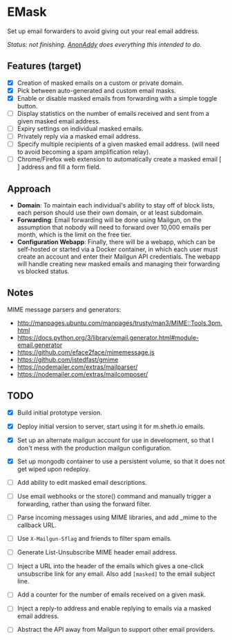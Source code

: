 # EMask
Set up email forwarders to avoid giving out your real email address.

*Status: not finishing. [AnonAddy](https://github.com/anonaddy/anonaddy) does everything this intended to do.*

## Features (target)
- [x] Creation of masked emails on a custom or private domain.
- [x] Pick between auto-generated and custom email masks.
- [x] Enable or disable masked emails from forwarding with a simple toggle button.
- [ ] Display statistics on the number of emails received and sent from
      a given masked email address.
- [ ] Expiry settings on individual masked emails.
- [ ] Privately reply via a masked email address.
- [ ] Specify multiple recipients of a given masked email address.
      (will need to avoid becoming a spam amplification relay).
- [ ] Chrome/Firefox web extension to automatically create a masked email
  [ ] address and fill a form field.

## Approach
- **Domain**: To maintain each individual's ability to stay off of block lists,
  each person should use their own domain, or at least subdomain.
- **Forwarding**: Email forwarding will be done using Mailgun, on the
  assumption that nobody will need to forward over 10,000 emails per month,
  which is the limit on the free tier.
- **Configuration Webapp**: Finally, there will be a webapp, which can be
  self-hosted or started via a Docker container, in which each user must create
  an account and enter their Mailgun API credentials. The webapp will handle
  creating new masked emails and managing their forwarding vs blocked status.

## Notes
MIME message parsers and generators:
- http://manpages.ubuntu.com/manpages/trusty/man3/MIME::Tools.3pm.html
- https://docs.python.org/3/library/email.generator.html#module-email.generator
- https://github.com/eface2face/mimemessage.js
- https://github.com/jstedfast/gmime
- https://nodemailer.com/extras/mailparser/
- https://nodemailer.com/extras/mailcomposer/

## TODO

- [x] Build initial prototype version.
- [x] Deploy initial version to server, start using it for m.sheth.io emails.
- [x] Set up an alternate mailgun account for use in development, so that I don't mess with the production mailgun configuration.
- [x] Set up mongodb container to use a persistent volume, so that it does not get wiped upon redeploy.
- [ ] Add ability to edit masked email descriptions.
- [ ] Use email webhooks or the store() command and manually trigger a forwarding, rather than using the forward filter.
- [ ] Parse incoming messages using MIME libraries, and add _mime to the callback URL.
- [ ] Use `X-Mailgun-Sflag` and friends to filter spam emails.
- [ ] Generate List-Unsubscribe MIME header email address.
- [ ] Inject a URL into the header of the emails which gives a one-click unsubscribe link for any email. Also add `[masked]` to the email subject line.
- [ ] Add a counter for the number of emails received on a given mask.
- [ ] Inject a reply-to address and enable replying to emails via a masked email address.
- [ ] Abstract the API away from Mailgun to support other email providers.

